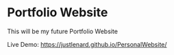 # Portfolio Website

This will be my future Portfolio Website

Live Demo:
https://justlenard.github.io/PersonalWebsite/
